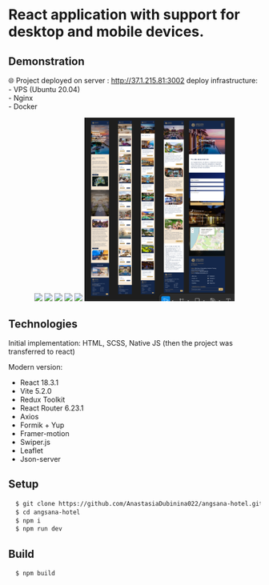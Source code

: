 # React application with support for desktop and mobile devices. 

## Demonstration

🌐 Project deployed on server : http://37.1.215.81:3002 
     deploy infrastructure:
     - VPS (Ubuntu 20.04)  
     - Nginx  
     - Docker

<p align="center">
  <img src="src/assets/images/demo-screenshots/demo-screenshot-1.png" width="300" />
  <img src="src/assets/images/demo-screenshots/demo-screenshot-2.png" width="300" />
  <img src="src/assets/images/demo-screenshots/demo-screenshot-3.png" width="300" />
  <img src="src/assets/images/demo-screenshots/demo-screenshot-4.png" width="300" />
  <img src="src/assets/images/demo-screenshots/demo-screenshot-5.png" width="300" />
  <img src="src/assets/images/demo-screenshots/demo-screenshot-mobile.png" width="300" />
</p>

## Technologies

Initial implementation: HTML, SCSS, Native JS (then the project was transferred to react)

Modern version: 

-  React 18.3.1
-  Vite 5.2.0
-  Redux Toolkit
-  React Router 6.23.1 
-  Axios
-  Formik + Yup 
-  Framer-motion 
-  Swiper.js 
-  Leaflet 
-  Json-server 

## Setup

```bash
  $ git clone https://github.com/AnastasiaDubinina022/angsana-hotel.git
  $ cd angsana-hotel
  $ npm i
  $ npm run dev
```

## Build

```bash
  $ npm build
```